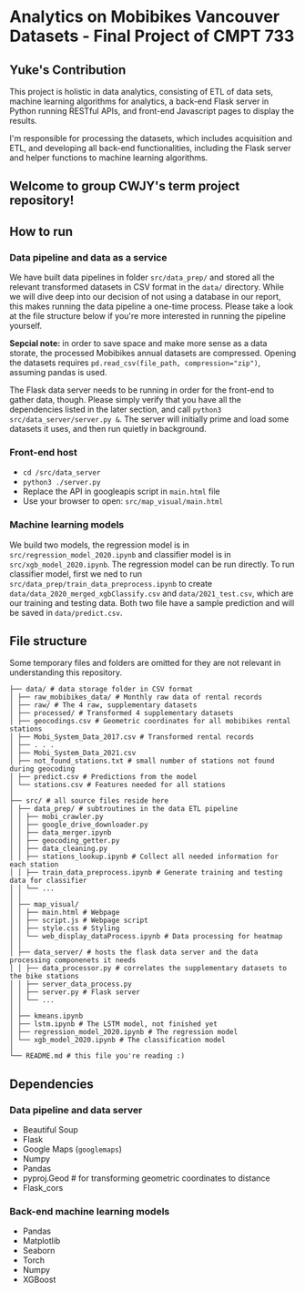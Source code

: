 # Analytics on Mobibikes Vancouver Datasets - Final Project of CMPT 733

## Yuke's Contribution

This project is holistic in data analytics, consisting of ETL of data sets, machine learning algorithms for analytics, a back-end Flask server in Python running RESTful APIs, and front-end Javascript pages to display the results.

I'm responsible for processing the datasets, which includes acquisition and ETL, and developing all back-end functionalities, including the Flask server and helper functions to machine learning algorithms. 

## Welcome to group CWJY's term project repository!

## How to run

### Data pipeline and data as a service

We have built data pipelines in folder `src/data_prep/` and stored all the relevant transformed datasets in CSV format in the `data/` directory. While we will dive deep into our decision of not using a database in our report, this makes running the data pipeline a one-time process. Please take a look at the file structure below if you're more interested in running the pipeline yourself.

**Sepcial note:** in order to save space and make more sense as a data storate, the processed Mobibikes annual datasets are compressed. Opening the datasets requires `pd.read_csv(file_path, compression="zip")`, assuming pandas is used.

The Flask data server needs to be running in order for the front-end to gather data, though. Please simply verify that you have all the dependencies listed in the later section, and call `python3 src/data_server/server.py &`. The server will initially prime and load some datasets it uses, and then run quietly in background.

### Front-end host

- `cd /src/data_server`
- `python3 ./server.py`
- Replace the API in googleapis script in `main.html` file
- Use your browser to open: `src/map_visual/main.html`

### Machine learning models

We build two models, the regression model is in `src/regression_model_2020.ipynb` and classifier model is in `src/xgb_model_2020.ipynb`. The regression model can be run directly. To run classifier model, first we ned to run `src/data_prep/train_data_preprocess.ipynb` to create `data/data_2020_merged_xgbClassify.csv` and `data/2021_test.csv`, which are our training and testing data. Both two file have a sample prediction and will be saved in `data/predict.csv`.

## File structure

Some temporary files and folders are omitted for they are not relevant in understanding this repository.

    ├── data/ # data storage folder in CSV format
    │ ├── raw_mobibikes_data/ # Monthly raw data of rental records
    │ ├── raw/ # The 4 raw, supplementary datasets
    │ ├── processed/ # Transformed 4 supplementary datasets
    │ ├── geocodings.csv # Geometric coordinates for all mobibikes rental stations
    │ ├── Mobi_System_Data_2017.csv # Transformed rental records
    │ ├── . . .
    │ ├── Mobi_System_Data_2021.csv
    │ ├── not_found_stations.txt # small number of stations not found during geocoding
    │ ├── predict.csv # Predictions from the model
    │ └── stations.csv # Features needed for all stations
    │
    ├── src/ # all source files reside here
    │ ├── data_prep/ # subtroutines in the data ETL pipeline
    │ │ ├── mobi_crawler.py
    │ │ ├── google_drive_downloader.py
    │ │ ├── data_merger.ipynb
    │ │ ├── geocoding_getter.py
    │ │ ├── data_cleaning.py
    │ │ ├── stations_lookup.ipynb # Collect all needed information for each station
    │ │ ├── train_data_preprocess.ipynb # Generate training and testing data for classifier
    │ │ └── ...
    │ │
    │ ├── map_visual/
    │ │ ├── main.html # Webpage
    │ │ ├── script.js # Webpage script
    │ │ ├── style.css # Styling
    │ │ └── web_display_dataProcess.ipynb # Data processing for heatmap
    │ │
    │ ├── data_server/ # hosts the flask data server and the data processing componenets it needs
    │ │ ├── data_processor.py # correlates the supplementary datasets to the bike stations
    │ │ ├── server_data_process.py
    │ │ ├── server.py # Flask server
    │ │ └── ...
    │ │
    │ ├── kmeans.ipynb
    │ ├── lstm.ipynb # The LSTM model, not finished yet
    │ ├── regression_model_2020.ipynb # The regression model
    │ └── xgb_model_2020.ipynb # The classification model
    │
    └── README.md # this file you're reading :)

## Dependencies

### Data pipeline and data server

- Beautiful Soup
- Flask
- Google Maps (`googlemaps`)
- Numpy
- Pandas
- pyproj.Geod # for transforming geometric coordinates to distance
- Flask_cors

### Back-end machine learning models

- Pandas
- Matplotlib
- Seaborn
- Torch
- Numpy
- XGBoost
